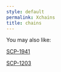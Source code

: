 ```yaml
---
style: default
permalink: Xchains
title: chains
---
```

You may also like:

[SCP-1941](http://scp-wiki.net/scp-1941)

[SCP-1203](http://scp-wiki.net/scp-1203)
